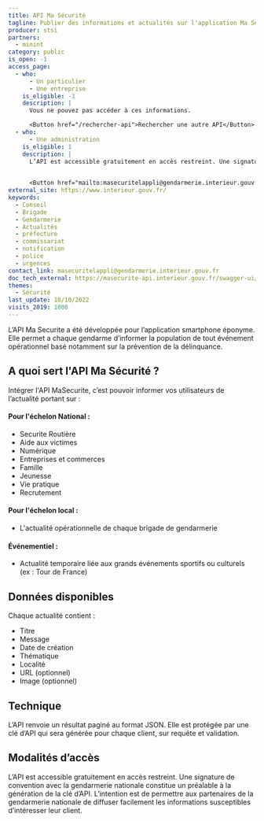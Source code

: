 ```yaml
---
title: API Ma Sécurité
tagline: Publier des informations et actualités sur l'application Ma Sécurité
producer: stsi
partners:
  - minint 
category: public
is_open: -1
access_page:
  - who:
      - Un particulier
      - Une entreprise
    is_eligible: -1
    description: |
      Vous ne pouvez pas accéder à ces informations.

      <Button href="/rechercher-api">Rechercher une autre API</Button>
  - who:
      - Une administration
    is_eligible: 1
    description: |
      L’API est accessible gratuitement en accès restreint. Une signature de convention avec la gendarmerie nationale constitue un préalable à la génération de la clé d’API. L’intention est de permettre aux partenaires de la gendarmerie nationale de diffuser facilement les informations susceptibles d’intéresser leur client.

      
      <Button href="mailto:masecuritelappli@gendarmerie.interieur.gouv.fr">Demander un accès à l'API</Button>
external_site: https://www.interieur.gouv.fr/
keywords:
  - Conseil
  - Brigade
  - Gendarmerie
  - Actualités
  - préfecture
  - commissariat
  - notification
  - police
  - urgences
contact_link: masecuritelappli@gendarmerie.interieur.gouv.fr
doc_tech_external: https://masecurite-api.interieur.gouv.fr/swagger-ui/index.html?configUrl=/v3/api-docs/swagger-config
themes:
  - Sécurité
last_update: 18/10/2022
visits_2019: 1000
---
```

L’API Ma Securite a été développée pour l’application smartphone éponyme. Elle permet a chaque gendarme d’informer la population de tout événement opérationnel basé notamment sur la prévention de la délinquance.

## A quoi sert l'API Ma Sécurité ?

Intégrer l'API MaSecurite, c’est pouvoir informer vos utilisateurs de l’actualité portant sur :

#### Pour l'échelon National :

- Securite Routière
- Aide aux victimes
- Numérique
- Entreprises et commerces
- Famille
- Jeunesse
- Vie pratique
- Recrutement

#### Pour l'échelon local :

- L'actualité opérationnelle de chaque brigade de gendarmerie 

#### Événementiel :

- Actualité temporaire liée aux grands événements sportifs ou culturels (ex : Tour de France)

## Données disponibles

Chaque actualité contient :

- Titre
- Message
- Date de création
- Thématique
- Localité
- URL (optionnel)
- Image (optionnel)

## Technique

L’API renvoie un résultat paginé au format JSON. Elle est protégée par une clé d’API qui sera générée pour chaque client, sur requête et validation. 

## Modalités d’accès

L’API est accessible gratuitement en accès restreint. Une signature de convention avec la gendarmerie nationale constitue un préalable à la génération de la clé d’API. L’intention est de permettre aux partenaires de la gendarmerie nationale de diffuser facilement les informations susceptibles d’intéresser leur client.
